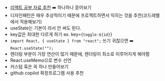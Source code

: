 - [리액트 공부 자료 추천](https://pomb.us/build-your-own-react/) ➡️ 하나하나 뜯어보기
- 디자인패턴은 매우 추상적이기 때문에 프로젝트하면서 익히는 것을 추천(코드레벨에서 적용해보기)
- useState는 기본이 <string>라서 안 써도 된다.
- key값은 최대한 다르게 하기 ex. key={`toggle-${id}`}
- ```import React, { useState } from "react";``` 쓰기 귀찮으면 ➡️ ```React.useState("");```
- 렌더링 부분이 가장 연산이 많기 때문에, 렌더링이 최소로 이루어지게 해야함 
- React.useMemo으로 변수 선언
- 커스텀 훅은 꼭 하나 만들어보기
- github copilot 확장프로그램 사용 추천